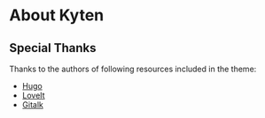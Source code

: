 # About Kyten


## Special Thanks

Thanks to the authors of following resources included in the theme:

* [Hugo](https://github.com/gohugoio/hugo)
* [LoveIt](https://github.com/dillonzq/LoveIt)
* [Gitalk](https://github.com/gitalk/gitalk)


